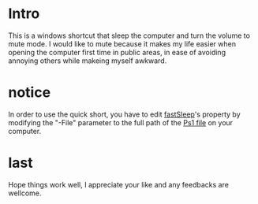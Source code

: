 # Intro
This is a windows shortcut that sleep the computer and turn the volume to mute mode. I would like to mute because it makes my life easier when opening the computer first time in public areas, in ease of avoiding annoying others while makeing myself awkward.

# notice
In order to use the quick short, you have to edit [fastSleep](./fastSleep)'s property by modifying the "-File" parameter to the full path of the [Ps1 file](./SleepAndSetVolumeToZero.ps1) on your computer.

# last
Hope things work well, I appreciate your like and any feedbacks are wellcome.